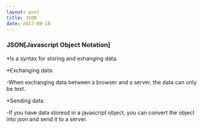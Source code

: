 ```yaml
---
layout: post
title: JSON
date: 2017-09-18
---
```


### JSON[Javascript Object Notation]

*Is a syntax for storing and exhanging data.

*Exchanging data:

-When exchanging  data   between a browser and  a server, the data can only be text.

*Sending data:

-If you have data storesd in a javascript object, you can convert the object into json and send it to a server.

